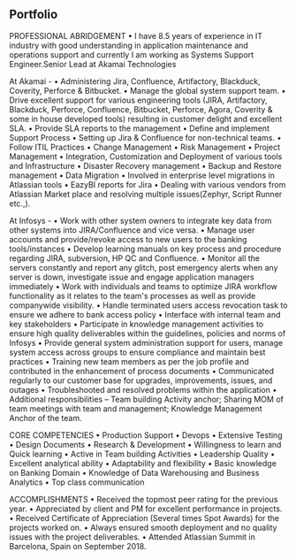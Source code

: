 ## Portfolio


PROFESSIONAL ABRIDGEMENT
• I have 8.5 years of experience in IT industry with good understanding in application maintenance and operations support and currently I am working as Systems Support Engineer.Senior Lead at Akamai Technologies


At Akamai -
• Administering Jira, Confluence, Artifactory, Blackduck, Coverity, Perforce & Bitbucket.
• Manage the global system support team.
• Drive excellent support for various engineering tools (JIRA, Artifactory, Blackduck, Perforce, Confluence,
  Bitbucket, Perforce, Agora, Coverity & some in house developed tools) resulting in customer delight and excellent
  SLA.
• Provide SLA reports to the management
• Define and implement Support Process
• Setting up Jira & Confluence for non-technical teams.
• Follow ITIL Practices
• Change Management
• Risk Management
• Project Management
• Integration, Customization and Deployment of various tools and Infrastructure
• Disaster Recovery management
• Backup and Restore management
• Data Migration
• Involved in enterprise level migrations in Atlassian tools
• EazyBI reports for Jira
• Dealing with various vendors from Atlassian Market place and resolving multiple issues(Zephyr, Script Runner etc.,).


At Infosys -
• Work with other system owners to integrate key data from other systems into JIRA/Confluence and vice versa.
• Manage user accounts and provide/revoke access to new users to the banking tools/instances
• Develop learning manuals on key process and procedure regarding JIRA, subversion, HP QC and Confluence.
• Monitor all the servers constantly and report any glitch, post emergency alerts when any server is down,
investigate issue and engage application managers immediately
• Work with individuals and teams to optimize JIRA workflow functionality as it relates to the team's processes as
well as provide companywide visibility.
• Handle terminated users access revocation task to ensure we adhere to bank access policy
• Interface with internal team and key stakeholders
• Participate in knowledge management activities to ensure high quality deliverables within the guidelines, policies
and norms of Infosys
• Provide general system administration support for users, manage system access across groups to ensure
compliance and maintain best practices
• Training new team members as per the job profile and contributed in the enhancement of process documents
• Communicated regularly to our customer base for upgrades, improvements, issues, and outages
• Troubleshooted and resolved problems within the application
• Additional responsibilities – Team building Activity anchor; Sharing MOM of team meetings with team and
management; Knowledge Management Anchor of the team.
 
CORE COMPETENCIES
• Production Support
• Devops
• Extensive Testing
• Design Documents
• Research & Development
• Willingness to learn and Quick learning
• Active in Team building Activities
• Leadership Quality
• Excellent analytical ability
• Adaptability and flexibility
• Basic knowledge on Banking Domain
• Knowledge of Data Warehousing and Business Analytics
• Top class communication

ACCOMPLISHMENTS
• Received the topmost peer rating for the previous year.
• Appreciated by client and PM for excellent performance in projects.
• Received Certificate of Appreciation (Several times Spot Awards) for the projects worked on.
• Always ensured smooth deployment and no quality issues with the project deliverables.
• Attended Atlassian Summit in Barcelona, Spain on September 2018.
